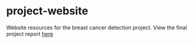 # project-website
Website resources for the breast cancer detection project.
View the final project report [here](https://cs7641-group-5-summer-2023.github.io/project-website)
